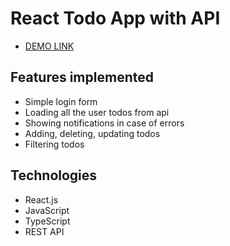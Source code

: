 # React Todo App with API

- [DEMO LINK](https://DenysKleimenov.github.io/react_todo-app-with-api/)

## Features implemented

- Simple login form
- Loading all the user todos from api
- Showing notifications in case of errors
- Adding, deleting, updating todos
- Filtering todos

## Technologies

- React.js
- JavaScript
- TypeScript
- REST API
